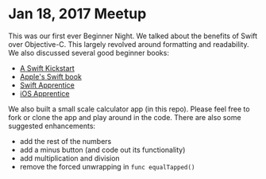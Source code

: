 # Jan 18, 2017 Meetup

This was our first ever Beginner Night. We talked about the benefits of Swift over Objective-C. This largely revolved around formatting and readability. We also discussed several good beginner books:
* [A Swift Kickstart](http://editorscut.com/Books/SwiftKickstart/bookPage.html)
* [Apple's Swift book](https://itunes.apple.com/us/book/swift-programming-language/id881256329?mt=11)
* [Swift Apprentice](https://store.raywenderlich.com/products/swift-apprentice)
* [iOS Apprentice](https://store.raywenderlich.com/products/ios-apprentice)

We also built a small scale calculator app (in this repo). Please feel free to fork or clone the app and play around in the code. There are also some suggested enhancements:
* add the rest of the numbers
* add a minus button (and code out its functionality)
* add multiplication and division 
* remove the forced unwrapping in ```func equalTapped()```
